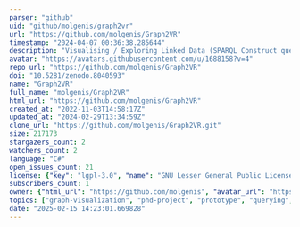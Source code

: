 ```yaml
---
parser: "github"
uid: "github/molgenis/graph2vr"
url: "https://github.com/molgenis/Graph2VR"
timestamp: "2024-04-07 00:36:38.285644"
description: "Visualising / Exploring Linked Data (SPARQL Construct queries) in Virtual Reality."
avatar: "https://avatars.githubusercontent.com/u/1688158?v=4"
repo_url: "https://github.com/molgenis/Graph2VR"
doi: "10.5281/zenodo.8040593"
name: "Graph2VR"
full_name: "molgenis/Graph2VR"
html_url: "https://github.com/molgenis/Graph2VR"
created_at: "2022-11-03T14:58:17Z"
updated_at: "2024-02-29T13:34:59Z"
clone_url: "https://github.com/molgenis/Graph2VR.git"
size: 217173
stargazers_count: 2
watchers_count: 2
language: "C#"
open_issues_count: 21
license: {"key": "lgpl-3.0", "name": "GNU Lesser General Public License v3.0", "spdx_id": "LGPL-3.0", "url": "https://api.github.com/licenses/lgpl-3.0", "node_id": "MDc6TGljZW5zZTEy"}
subscribers_count: 1
owner: {"html_url": "https://github.com/molgenis", "avatar_url": "https://avatars.githubusercontent.com/u/1688158?v=4", "login": "molgenis", "type": "Organization"}
topics: ["graph-visualization", "phd-project", "prototype", "querying", "sparql", "virtual-reality"]
date: "2025-02-15 14:23:01.669828"
---
```

